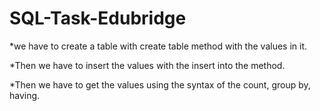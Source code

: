 # SQL-Task-Edubridge

*we have to create a table with create table method with the values in it.

*Then we have to insert the values with the insert into the method.

*Then we have to get the values using the syntax of the count, group by, having.
